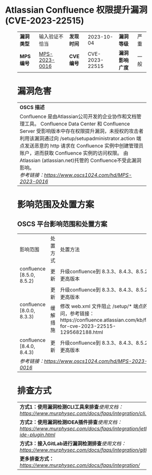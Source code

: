 # Atlassian Confluence 权限提升漏洞 (CVE-2023-22515)
<figure class="wp-block-table">
    <table>
        <tbody>
        <tr>
            <td><strong>漏洞类型</strong></td>
            <td>输入验证不恰当</td>
            <td><strong>发现时间</strong></td>
            <td>2023-10-04</td>
            <td><strong>漏洞等级</strong></td>
            <td>严重</td>
        </tr>
        <tr>
            <td><strong>MPS编号</strong></td>
            <td><a href="https://www.oscs1024.com/hd/MPS-2023-0016">MPS-2023-0016</a></td>
            <td><strong>CVE编号</strong></td>
            <td>CVE-2023-22515</td>
            <td><strong>漏洞影响广度</strong></td>
            <td>一般</td>
        </tr>
        </tbody>
    </table>
</figure>


<figure class="wp-block-table">
    <h1 class="wp-block-heading">漏洞危害</h1>
    <table>
        <tbody>
        <tr>
            <td><strong>OSCS 描述</strong></td>
        </tr>
        <tr>
            <td>Confluence 是由Atlassian公司开发的企业协作和文档管理工具。
Confluence Data Center 和 Confluence Server 受影响版本中存在权限提升漏洞，未授权的攻击者利用该漏洞通过向 /setup/setupadministrator.action 端点发送恶意的 http 请求在 Confluence 实例中创建管理员账户，进而获取 Confluence 实例的访问权限。
由 Atlassian (atlassian.net)托管的 Confluence不受此漏洞影响。<br><em>参考链接：<a
                    href="https://www.oscs1024.com/hd/MPS-2023-0016">https://www.oscs1024.com/hd/MPS-2023-0016</a></em>
            </td>
        </tr>
        </tbody>
    </table>
</figure>


<figure class="wp-block-table alignleft">
    <h1 class="wp-block-heading">影响范围及处置方案</h1>
    <h2 class="wp-block-heading"><strong>OSCS</strong> <strong>平台影响范围和处置方案</strong></h2>
    <table>
        <tbody>
        <tr>
            <td>影响范围</td>
            <td>处置方式</td>
            <td>处置方法</td>
        </tr>
        <tr><td rowspan="1">confluence [8.5.0, 8.5.2)</td><td>更新</td><td>升级confluence到 8.3.3、8.4.3、8.5.2 或更高版本</td></tr><tr><td rowspan="2">confluence [8.0.0, 8.3.3)</td><td>更新</td><td>升级confluence到 8.3.3、8.4.3、8.5.2 或更高版本</td></tr><tr><td>缓解措施</td><td>修改 web.xml 文件阻止 /setup/* 端点的访问，参考链接：https://confluence.atlassian.com/kb/faq-for-cve-2023-22515-1295682188.html</td></tr><tr><td rowspan="1">confluence [8.4.0, 8.4.3)</td><td>更新</td><td>升级confluence到 8.3.3、8.4.3、8.5.2 或更高版本</td></tr>
        <tr>
            <td colspan="3"><em>参考链接：</em><em><a
                    href="https://www.oscs1024.com/hd/MPS-2023-0016">https://www.oscs1024.com/hd/MPS-2023-0016</a></em></td>
        </tr>
        </tbody>
    </table>
</figure>


<figure class="wp-block-table">
    <h1 class="wp-block-heading">排查方式</h1>
    <table>
        <tbody>
        <tr>
            <td><strong>方式1：使用漏洞检测CLI工具来排查</strong><em>使用文档：<a
                    href="https://www.murphysec.com/docs/faqs/integration/cli.html">https://www.murphysec.com/docs/faqs/integration/cli.html</a></em>
            </td>
        </tr>
        <tr>
            <td><strong>方式2：使用漏洞检测IDEA插件排查</strong><em>使用文档：<a
                    href="https://www.murphysec.com/docs/faqs/integration/jetbrains-ide-plugin.html">https://www.murphysec.com/docs/faqs/integration/jetbrains-ide-plugin.html</a></em>
            </td>
        </tr>
        <tr>
            <td><strong>方式3：接入GitLab进行漏洞检测排查</strong><em>使用文档：<a
                    href="https://www.murphysec.com/docs/faqs/integration/gitlab.html">https://www.murphysec.com/docs/faqs/integration/gitlab.html</a></em>
            </td>
        </tr>
        <tr>
            <td><strong>更多排查方式：</strong><em><a
                    href="https://www.murphysec.com/docs/faqs/integration/">https://www.murphysec.com/docs/faqs/integration/</a></em>
            </td>
        </tr>
        </tbody>
    </table>
</figure>